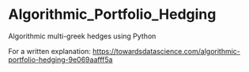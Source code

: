 # Algorithmic_Portfolio_Hedging
Algorithmic multi-greek hedges using Python

For a written explanation:
https://towardsdatascience.com/algorithmic-portfolio-hedging-9e069aafff5a
